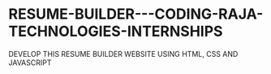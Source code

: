 # RESUME-BUILDER---CODING-RAJA-TECHNOLOGIES-INTERNSHIPS
DEVELOP THIS RESUME BUILDER WEBSITE USING HTML, CSS AND JAVASCRIPT
